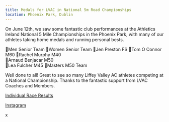 ```yaml
---
title: Medals for LVAC in National 5m Road Championships
location: Phoenix Park, Dublin
---
```


On June 12th, we saw some fantastic club performances at the Athletics Ireland National 5 Mile Championships in the Phoenix Park, with many of our athletes taking home medals and running personal bests.

🥈Men Senior Team 
🥉Women Senior Team
🥉Jen Preston FS 
🥇Tom O Connor M60 
🥈Rachel Murphy M40  
🥈Arnaud Benjacar M50  
🥉Lea Fulcher M45
🥉Masters M50 Team


Well done to all! Great to see so many Liffey Valley AC athletes competing at a National Championship. Thanks to the fantastic support from LVAC Coaches and Members.

<a href="/races/2022-06-12-National-5m-Road/" target="_blank" rel="noopener noreferrer">Individual Race Results</a>

<a href="https://www.instagram.com/p/CevbL57saX5/" target="_blank" rel="noopener noreferrer">Instagram</a>
 
x	